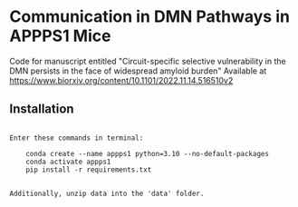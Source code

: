 # Communication in DMN Pathways in APPPS1 Mice

Code for manuscript entitled "Circuit-specific selective vulnerability in the DMN persists in the face of widespread amyloid burden" 
Available at https://www.biorxiv.org/content/10.1101/2022.11.14.516510v2


## Installation
```

Enter these commands in terminal:

    conda create --name appps1 python=3.10 --no-default-packages
    conda activate appps1
    pip install -r requirements.txt


Additionally, unzip data into the 'data' folder.
```
